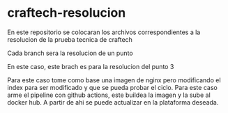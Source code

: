 # craftech-resolucion

En este repositorio se colocaran los archivos correspondientes a la resolucion de la prueba tecnica de craftech

Cada branch sera la resolucion de un punto

En este caso, este brach es para la resolucion del punto 3

Para este caso tome como base una imagen de nginx pero modificando el index para ser modificado y que se pueda probar el ciclo.
Para este caso arme el pipeline con github actions, este buildea la imagen y la sube al docker hub. A partir de ahi se puede
actualizar en la plataforma deseada.